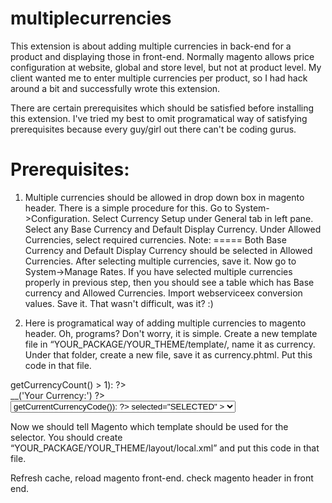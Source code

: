 multiplecurrencies
==================
This extension is about adding multiple currencies in back-end for a product and displaying those in front-end. Normally magento allows price configuration at website, global and store level, but not at product level. My client wanted me to enter multiple currencies per product, so I had hack around a bit and successfully wrote this extension. 

There are certain prerequisites which should be satisfied before installing this extension. I've tried my best to omit programatical way of satisfying prerequisites because every guy/girl out there can't be coding gurus. 

Prerequisites:
==============
1. Multiple currencies should be allowed in drop down box in magento header. There is a simple procedure for this. Go to System->Configuration. Select Currency Setup under General tab in left pane. Select any Base Currency and Default Display Currency. Under Allowed Currencies, select required currencies. 
Note:
=====
Both Base Currency and Default Display Currency should be selected in Allowed Currencies. 
After selecting multiple currencies, save it. 
Now go to System->Manage Rates. If you have selected multiple currencies properly in previous step, then you should see a table which has Base currency and Allowed Currencies. Import webserviceex conversion values. Save it. 
That wasn't difficult, was it? :) 

2. Here is programatical way of adding multiple currencies to magento header. Oh, programs? Don't worry, it is simple. 
Create a new template file in “YOUR_PACKAGE/YOUR_THEME/template/, name it as currency. Under that folder, create a new file, save it as currency.phtml. Put this code in that file.

<?php if($this->getCurrencyCount() > 1): ?>
<div class="form-language">
    <label for="custom-currency-selector"><?php echo $this->__('Your Currency:') ?></label>
    <select onchange="window.location.href=this.value" name="custom-currency-selector" id="custom-currency-selector">
        <?php foreach ($this->getCurrencies() as $_code => $_name): ?>
        <option value="<?php echo $this->getSwitchCurrencyUrl($_code)?>"
            <?php if($_code == $this->getCurrentCurrencyCode()): ?>
                selected="SELECTED"
            <?php endif; ?>>
            <?php echo $_code ?>
        </option>
        <?php endforeach; ?>
    </select>
</div>
<?php endif; ?>

Now we should tell Magento which template should be used for the selector. You should create “YOUR_PACKAGE/YOUR_THEME/layout/local.xml” and put this code in that file. 

<?xml version="1.0"?>
<layout version="0.1.0">
    <default>
        <reference name="header">
            <block type="directory/currency" name="custom_currency_selector" template="currency/currency.phtml"/>
        </reference>
    </default>
</layout>

Refresh cache, reload magento front-end. check magento header in front end.
